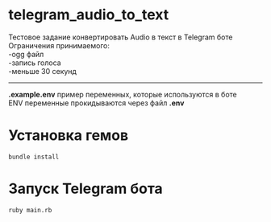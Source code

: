 # telegram_audio_to_text
Тестовое задание конвертировать Audio в текст в Telegram боте\
Ограничения принимаемого:\
-ogg файл\
-запись голоса\
-меньше 30 секунд

---

**.example.env** пример переменных, которые используются в боте\
ENV переменные прокидываются через файл **.env**

# Установка гемов
```
bundle install
```

# Запуск Telegram бота
```
ruby main.rb
```
